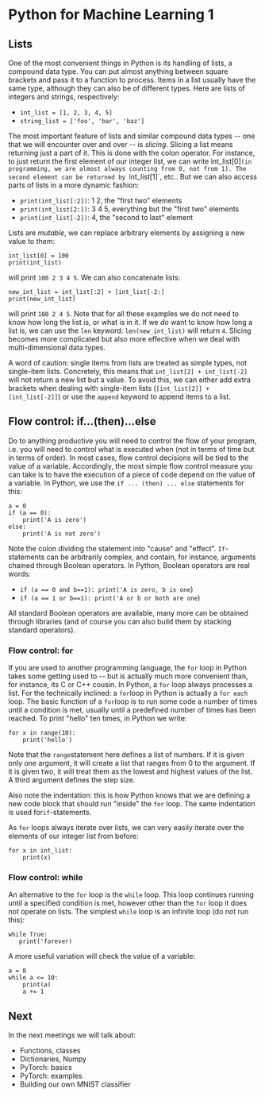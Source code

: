 # Python for Machine Learning 1

## Lists

One of the most convenient things in Python is its handling of lists, a compound data type. You can put almost anything between square brackets and pass it to a function to process. Items in a list usually have the same type, although they can also be of different types. Here are lists of integers and strings, respectively:

- `int_list = [1, 2, 3, 4, 5]`
- `string_list = ['foo', 'bar', 'baz']`

The most important feature of lists and similar compound data types -- one that we will encounter over and over -- is *slicing*. Slicing a list means returning just a part of it. This is done with the colon operator. For instance, to just return the first element of our integer list, we can write ìnt_list[0]`(in programming, we are almost always counting from 0, not from 1). The second element can be returned by `int_list[1]`, etc.. But we can also access parts of lists in a more dynamic fashion:

- `print(int_list[:2])`: 1 2, the "first two" elements
- `print(int_list[2:])`: 3 4 5, everything but the "first two" elements
- `print(int_list[-2])`: 4, the "second to last" element

Lists are *mutable*, we can replace arbitrary elements by assigning a new value to them:

```
int_list[0] = 100
print(int_list)
```

will print `100 2 3 4 5`. We can also concatenate lists:

```
new_int_list = int_list[:2] + [int_list[-2:]
print(new_int_list)
```

will print `100 2 4 5`. Note that for all these examples we do not need to know how long the list is, or what is in it. If we *do* want to know how long a list is, we can use the `len` keyword: `len(new_int_list)` will return `4`. Slicing becomes more complicated but also more effective when we deal with multi-dimensional data types.

A word of caution: single items from lists are treated as simple types, not single-item lists. Concretely, this means that `int_list[2] + int_list[-2]` will not return a new list but a value. To avoid this, we can either add extra brackets when dealing with single-item lists (`[int_list[2]] + [int_list[-2]]`) or use the `append` keyword to append items to a list.

## Flow control: if...(then)...else

Do to anything productive you will need to control the flow of your program, i.e. you will need to control what is executed when (not in terms of time but in terms of order). In most cases, flow control decisions will be tied to the value of a variable. Accordingly, the most simple flow control measure you can take is to have the execution of a piece of code depend on the value of a variable. In Python, we use the `if ... (then) ... else` statements for this:

```
a = 0
if (a == 0): 
    print('A is zero')
else:
    print('A is not zero')
```

Note the colon dividing the statement into "cause" and "effect". `If`-statements can be arbitrarily complex, and contain, for instance, arguments chained through Boolean operators. In Python, Boolean operators are real words:

- `if (a == 0 and b==1): print('A is zero, b is one`)
- `if (a == 1 or b==1): print('A or b or both are one`)

All standard Boolean operators are available, many more can be obtained through libraries (and of course you can also build them by stacking standard operators).

### Flow control: for

If you are used to another programming language, the `for` loop in Python takes some getting used to -- but is actually much more convenient than, for instance, its C or C++ cousin. In Python, a `for` loop always processes a list. For the technically inclined: a `for`loop in Python is actually a `for each` loop. The basic function of a `for`loop is to run some code a number of times until a condition is met, usually until a predefined number of times has been reached. To print "hello" ten times, in Python we write:

```
for x in range(10):
    print('hello')
```

Note that the `range`statement here defines a list of numbers. If it is given only one argument, it will create a list that ranges from 0 to the argument. If it is given two, it will treat them as the lowest and highest values of the list. A third argument defines the step size.

Also note the indentation: this is how Python knows that we are defining a new code block that should run "inside" the `for` loop. The same indentation is used for`if`-statements.

As `for` loops always iterate over lists, we can very easily iterate over the elements of our integer list from before:

```
for x in int_list:
    print(x)
```

### Flow control: while

An alternative to the `for` loop is the `while` loop. This loop continues running until a specified condition is met, however other than the `for` loop it does not operate on lists. The simplest `while` loop is an infinite loop (do not run this):

 ```
while True:
    print('forever)
```

A more useful variation will check the value of a variable:

```
a = 0
while a <= 10:
    print(a)
    a += 1
```

## Next

In the next meetings we will talk about:

- Functions, classes
- Dictionaries, Numpy
- PyTorch: basics
- PyTorch: examples
- Building our own MNIST classifier